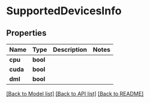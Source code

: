 # SupportedDevicesInfo

## Properties

Name | Type | Description | Notes
------------ | ------------- | ------------- | -------------
**cpu** | **bool** |  | 
**cuda** | **bool** |  | 
**dml** | **bool** |  | 

[[Back to Model list]](../README.md#documentation-for-models) [[Back to API list]](../README.md#documentation-for-api-endpoints) [[Back to README]](../README.md)


